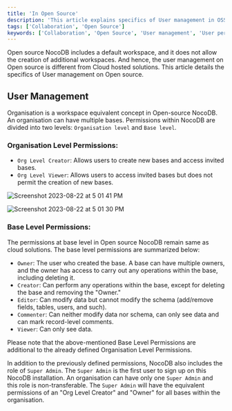 ```yaml
---
title: 'In Open Source'
description: 'This article explains specifics of User management in OSS.'
tags: ['Collaboration', 'Open Source']
keywords: ['Collaboration', 'Open Source', 'User management', 'User permissions', 'User roles']
---
```


Open source NocoDB includes a default workspace, and it does not allow the creation of additional workspaces. And hence, the user management on Open source is different from Cloud hosted solutions. This article details the specifics of User management on Open source.

## User Management
Organisation is a workspace equivalent concept in Open-source NocoDB. An organisation can have multiple bases. Permissions within NocoDB are divided into two levels: `Organisation level` and `Base level`.

### Organisation Level Permissions:
- `Org Level Creator`: Allows users to create new bases and access invited bases.
- `Org Level Viewer`: Allows users to access invited bases but does not permit the creation of new bases.

![Screenshot 2023-08-22 at 5 01 41 PM](https://github.com/nocodb/nocodb/assets/86527202/adf3610d-505d-44a2-9460-c33d23e89c66)

![Screenshot 2023-08-22 at 5 01 30 PM](https://github.com/nocodb/nocodb/assets/86527202/e32a5739-2b84-45c4-a1a2-d2823448eda7)


### Base Level Permissions:
The permissions at base level in Open source NocoDB remain same as cloud solutions. The base level permissions are summarized below:

- `Owner`: The user who created the base. A base can have multiple owners, and the owner has access to carry out any operations within the base, including deleting it.
- `Creator`: Can perform any operations within the base, except for deleting the base and removing the "Owner."
- `Editor`: Can modify data but cannot modify the schema (add/remove fields, tables, users, and such).
- `Commenter`: Can neither modify data nor schema, can only see data and can mark record-level comments.
- `Viewer`: Can only see data.

Please note that the above-mentioned Base Level Permissions are additional to the already defined Organisation Level Permissions.

In addition to the previously defined permissions, NocoDB also includes the role of `Super Admin`. The `Super Admin` is the first user to sign up on this NocoDB installation. An organisation can have only one `Super Admin` and this role is non-transferable. The `Super Admin` will have the equivalent permissions of an "Org Level Creator" and "Owner" for all bases within the organisation.
